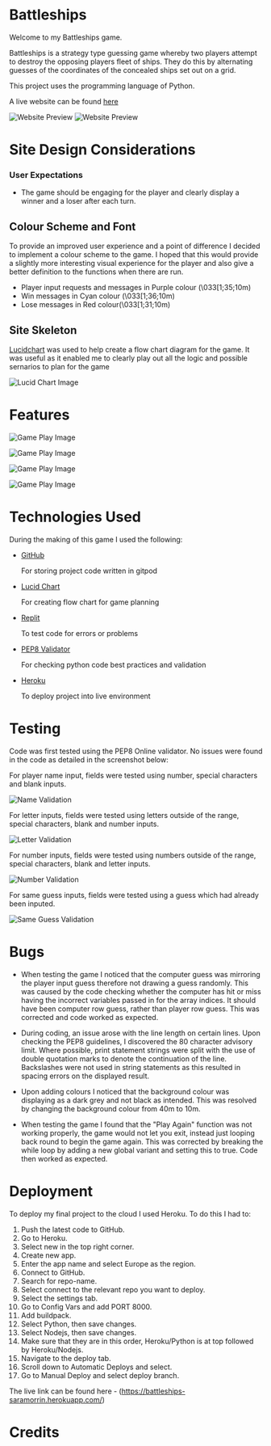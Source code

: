

# Battleships

Welcome to my Battleships game.

Battleships is a strategy type guessing game whereby two players attempt to destroy the opposing players fleet of ships. They do this by alternating guesses of the coordinates of the concealed ships set out on a grid. 

This project uses the programming language of Python.

A live website can be found [here](https://battleships-saramorrin.herokuapp.com/)

![Website Preview](readme.images/landing-page.jpg)
![Website Preview](readme.images/play-game.jpg)

# Site Design Considerations

### User Expectations
- The game should be engaging for the player and clearly display a winner and a loser after each turn.


## Colour Scheme and Font

To provide an improved user experience and a point of difference I decided to implement a colour scheme to the game.
I hoped that this would provide a slightly more interesting visual experience for the player and also give a better definition to the functions when there are run.

 - Player input requests and messages in Purple colour (\033[1;35;10m)
 - Win messages in Cyan colour (\033[1;36;10m)
 - Lose messages in Red colour(\033[1;31;10m)

## Site Skeleton

[Lucidchart](https://www.lucidchart.com/pages/landing?utm_source=google&utm_medium=cpc&utm_campaign=_chart_en_tier1_mixed_search_brand_exact_&km_CPC_CampaignId=1490375427&km_CPC_AdGroupID=55688909257&km_CPC_Keyword=lucid%20charts&km_CPC_MatchType=e&km_CPC_ExtensionID=&km_CPC_Network=g&km_CPC_AdPosition=&km_CPC_Creative=354596043016&km_CPC_TargetID=aud-381457345638:kwd-64262996435&km_CPC_Country=9046037&km_CPC_Device=c&km_CPC_placement=&km_CPC_target=&mkwid=stwZuDiXw_pcrid_354596043016_pkw_lucid%20charts_pmt_e_pdv_c_slid__pgrid_55688909257_ptaid_aud-381457345638:kwd-64262996435_&gclid=CjwKCAiAvriMBhAuEiwA8Cs5lRQJUbG5hAH-eB-fciVZRNMyF54zxhvCSdxGAviSsT3Nd-KnrvdxARoCln4QAvD_BwE) was used to help create a flow chart diagram for the game. It was useful as it enabled me to clearly play out all the logic and possible sernarios to plan for the game 

![Lucid Chart Image](readme.images/wireframe.jpeg)

# Features

![Game Play Image](readme.images/game-play-imageone.jpg)

![Game Play Image](readme.images/play-game-imagetwo.jpg)

![Game Play Image](readme.images/player-win.jpg)

![Game Play Image](readme.images/play-again.jpg)

# Technologies Used

During the making of this game I used the following:

* [GitHub](https://github.com/)

    For storing project code written in gitpod

* [Lucid Chart](https://www.lucidchart.com/pages/landing?utm_source=google&utm_medium=cpc&utm_campaign=_chart_en_tier1_mixed_search_brand_exact_&km_CPC_CampaignId=1490375427&km_CPC_AdGroupID=55688909257&km_CPC_Keyword=lucid%20charts&km_CPC_MatchType=e&km_CPC_ExtensionID=&km_CPC_Network=g&km_CPC_AdPosition=&km_CPC_Creative=442433236001&km_CPC_TargetID=aud-833150265254:kwd-64262996435&km_CPC_Country=9046037&km_CPC_Device=c&km_CPC_placement=&km_CPC_target=&mkwid=stwZuDiXw_pcrid_442433236001_pkw_lucid%20charts_pmt_e_pdv_c_slid__pgrid_55688909257_ptaid_aud-833150265254:kwd-64262996435_&gclid=Cj0KCQiAhMOMBhDhARIsAPVml-GVF5i9_SQNDYHlUyBuErwZNeow81cGS-C4QXOTa-0HEqhSFxWbm8EaAuclEALw_wcB)

    For creating flow chart for game planning

* [Replit](https://replit.com/~)

    To test code for errors or problems

* [PEP8 Validator](http://pep8online.com/)
    
    For checking python code best practices and validation

* [Heroku](https://id.heroku.com/login)
    
    To deploy project into live environment

# Testing

Code was first tested using the PEP8 Online validator. No issues were found in the code as detailed in the screenshot below:


For player name input, fields were tested using number, special characters and blank inputs.

![Name Validation](readme.images/name-validation.jpg)

For letter inputs, fields were tested using letters outside of the range, special characters, blank and number inputs.

![Letter Validation](readme.images/letter-validation.jpg)

For number inputs, fields were tested using numbers outside of the range, special characters, blank and letter inputs.

![Number Validation](readme.images/number-validation.jpg)

For same guess inputs, fields were tested using a guess which had already been inputed.

![Same Guess Validation](readme.images/same-guess-validation.jpg)











# Bugs

- When testing the game I noticed that the computer guess was mirroring the player input guess therefore not drawing a guess randomly. This was caused by the code checking whether the computer has hit or miss having the incorrect variables passed in for the array indices. It should have been computer row guess, rather than player row guess. This was corrected and code worked as expected.

- During coding, an issue arose with the line length on certain lines. Upon checking the PEP8 guidelines, I discovered the 80 character advisory limit. Where possible, print statement strings were split with the use of double quotation marks to denote the continuation of the line.
Backslashes were not used in string statements as this resulted in spacing errors on the displayed result. 

- Upon adding colours I noticed that the background colour was displaying as a dark grey and not black as intended. This was resolved by changing the background colour from 40m to 10m.

- When testing the game I found that the "Play Again" function was not working properly, the game would not let you exit, instead just looping back round to begin the game again. 
This was corrected by breaking the while loop by adding a new global variant and setting this to true. Code then worked as expected.


# Deployment

To deploy my final project to the cloud I used Heroku. To do this I had to:

1. Push the latest code to GitHub.
2. Go to Heroku.
3. Select new in the top right corner.
4. Create new app.
5. Enter the app name and select Europe as the region.
6. Connect to GitHub.
7. Search for repo-name.
8. Select connect to the relevant repo you want to deploy.
9. Select the settings tab.
10. Go to Config Vars and add PORT 8000.
11. Add buildpack.
12. Select Python, then save changes.
13. Select Nodejs, then save changes.
14. Make sure that they are in this order, Heroku/Python is at top followed by Heroku/Nodejs.
15. Navigate to the deploy tab.
16. Scroll down to Automatic Deploys and select. 
17. Go to Manual Deploy and select deploy branch.


The live link can be found here - (https://battleships-saramorrin.herokuapp.com/)

# Credits




 
 
  


